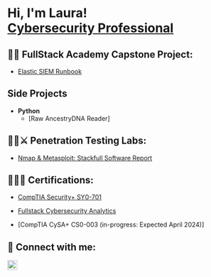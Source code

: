 <h1>Hi, I'm Laura! <br/><a href="https://www.linkedin.com/in/laura-shupe-cyber/">Cybersecurity Professional</a></h1>

<h2>👨‍💻 FullStack Academy Capstone Project:</h2>

- [Elastic SIEM Runbook](https://github.com/LauraShupe/Elastic-Cloud-SIEM)



<h2> Side Projects </h2>

- <b>Python</b>
  - [Raw AncestryDNA Reader]
 

<h2>👨‍💻⚔️ Penetration Testing Labs:</h2>

  - [Nmap & Metasploit: Stackfull Software Report](https://github.com/reyestech/Nmap-Metasploit-Penetration-Testing-Report)

   
<h2>🧑‍🎓📑 Certifications:</h2>
 
  - [CompTIA Security+ SY0-701](https://www.credly.com/badges/e9f2f87b-cf77-4312-a8aa-d9a4a3d13160/public_url)

  - [Fullstack Cybersecurity Analytics](https://github.com/joshmadakor1/Algorithms-Practice)

  - [CompTIA CySA+ CS0-003 (in-progress: Expected April 2024)]


<h2> 🤳 Connect with me:</h2>

[<img align="left" alt="LauraShupe | LinkedIn" width="22px" src="https://cdn.jsdelivr.net/npm/simple-icons@v3/icons/linkedin.svg" />][linkedin]

[linkedin]: https://www.linkedin.com/in/laura-shupe-cyber

